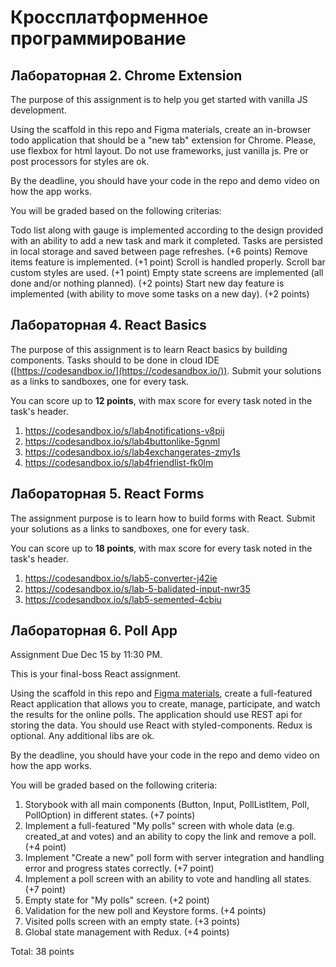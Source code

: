 # Кроссплатформенное программирование
## Лабораторная 2. Chrome Extension
The purpose of this assignment is to help you get started with vanilla JS development.

Using the scaffold in this repo and Figma materials, create an in-browser todo application that should be a "new tab" extension for Chrome. Please, use flexbox for html layout. Do not use frameworks, just vanilla js. Pre or post processors for styles are ok.

By the deadline, you should have your code in the repo and demo video on how the app works.

You will be graded based on the following criterias:

Todo list along with gauge is implemented according to the design provided with an ability to add a new task and mark it completed. Tasks are persisted in local storage and saved between page refreshes. (+6 points)
Remove items feature is implemented. (+1 point)
Scroll is handled properly. Scroll bar custom styles are used. (+1 point)
Empty state screens are implemented (all done and/or nothing planned). (+2 points)
Start new day feature is implemented (with ability to move some tasks on a new day). (+2 points)

## Лабораторная 4. React Basics 
The purpose of this assignment is to learn React basics by building components. Tasks should to be done in cloud IDE ([https://codesandbox.io/](https://codesandbox.io/)). Submit your solutions as a links to sandboxes, one for every task.

You can score up to **12 points**, with max score for every task noted in the task's header.

1. https://codesandbox.io/s/lab4notifications-v8pij
2. https://codesandbox.io/s/lab4buttonlike-5gnml
3. https://codesandbox.io/s/lab4exchangerates-zmy1s
4. https://codesandbox.io/s/lab4friendlist-fk0lm

## Лабораторная 5. React Forms
The assignment purpose is to learn how to build forms with React. Submit your solutions as a links to sandboxes, one for every task.

You can score up to **18 points**, with max score for every task noted in the task's header.

1. https://codesandbox.io/s/lab5-converter-j42ie
2. https://codesandbox.io/s/lab-5-balidated-input-nwr35
3. https://codesandbox.io/s/lab5-semented-4cbiu

## Лабораторная 6. Poll App
Assignment Due Dec 15 by 11:30 PM.

This is your final-boss React assignment.

Using the scaffold in this repo and [Figma materials](~https://www.figma.com/file/EOboZve1GjcyTjsPGFEPmk/Lab6-Poll-App~), create a full-featured React application that allows you to create, manage, participate, and watch the results for the online polls. The application should use REST api for storing the data. You should use React with styled-components. Redux is optional. Any additional libs are ok.

By the deadline, you should have your code in the repo and demo video on how the app works.

You will be graded based on the following criteria:

1. Storybook with all main components (Button, Input, PollListItem, Poll, PollOption) in different states. (+7 points)
2. Implement a full-featured "My polls" screen with whole data (e.g. created_at and votes) and an ability to copy the link and remove a poll. (+4 point)
3. Implement "Create a new" poll form with server integration and handling error and progress states correctly. (+7 point)
4. Implement a poll screen with an ability to vote and handling all states. (+7 point)
5. Empty state for "My polls" screen. (+2 point)
6. Validation for the new poll and Keystore forms. (+4 points)
7. Visited polls screen with an empty state. (+3 points)
8. Global state management with Redux. (+4 points)

Total: 38 points
